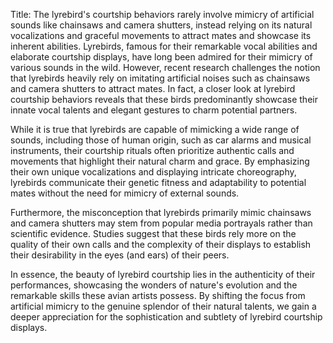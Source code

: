 Title: The lyrebird's courtship behaviors rarely involve mimicry of artificial sounds like chainsaws and camera shutters, instead relying on its natural vocalizations and graceful movements to attract mates and showcase its inherent abilities.
Lyrebirds, famous for their remarkable vocal abilities and elaborate courtship displays, have long been admired for their mimicry of various sounds in the wild. However, recent research challenges the notion that lyrebirds heavily rely on imitating artificial noises such as chainsaws and camera shutters to attract mates. In fact, a closer look at lyrebird courtship behaviors reveals that these birds predominantly showcase their innate vocal talents and elegant gestures to charm potential partners.

While it is true that lyrebirds are capable of mimicking a wide range of sounds, including those of human origin, such as car alarms and musical instruments, their courtship rituals often prioritize authentic calls and movements that highlight their natural charm and grace. By emphasizing their own unique vocalizations and displaying intricate choreography, lyrebirds communicate their genetic fitness and adaptability to potential mates without the need for mimicry of external sounds.

Furthermore, the misconception that lyrebirds primarily mimic chainsaws and camera shutters may stem from popular media portrayals rather than scientific evidence. Studies suggest that these birds rely more on the quality of their own calls and the complexity of their displays to establish their desirability in the eyes (and ears) of their peers.

In essence, the beauty of lyrebird courtship lies in the authenticity of their performances, showcasing the wonders of nature's evolution and the remarkable skills these avian artists possess. By shifting the focus from artificial mimicry to the genuine splendor of their natural talents, we gain a deeper appreciation for the sophistication and subtlety of lyrebird courtship displays.